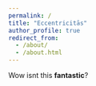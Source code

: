 ```yaml
---
permalink: /
title: "Eccentricitās"
author_profile: true
redirect_from: 
  - /about/
  - /about.html
---
```


Wow
isnt this **fantastic**?
